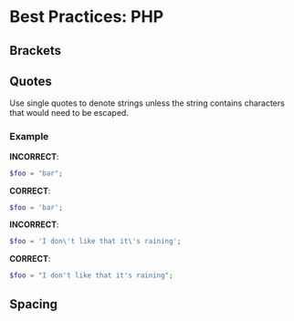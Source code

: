 # Best Practices: PHP

## Brackets
## Quotes
Use single quotes to denote strings unless the string contains characters that would need to be escaped.

### Example

__INCORRECT__:

```php
$foo = "bar";
```

__CORRECT__:

```php
$foo = 'bar';
```

__INCORRECT__:

```php
$foo = 'I don\'t like that it\'s raining';
```

__CORRECT__:

```php
$foo = "I don't like that it's raining";
```

## Spacing
